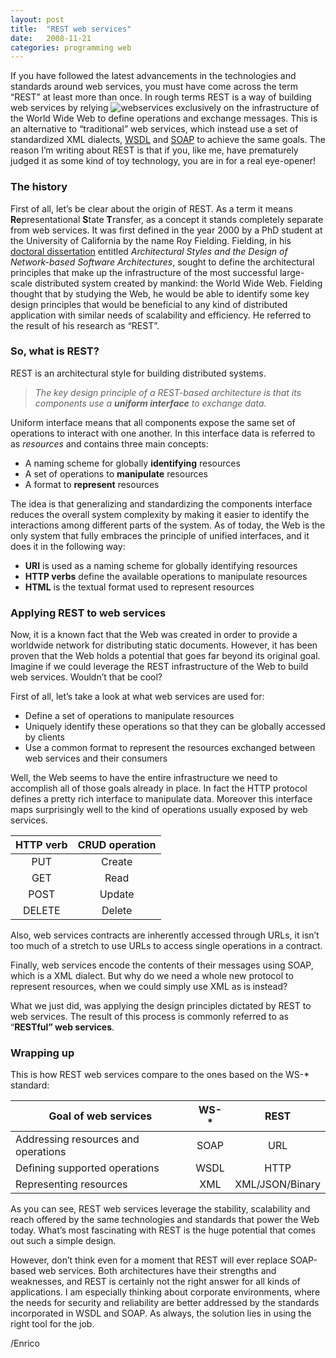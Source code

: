 ```yaml
---
layout: post
title:  "REST web services"
date:   2008-11-21
categories: programming web
---
```


If you have followed the latest advancements in the technologies and standards around web services, you must have come across the term “REST” at least more than once.
In rough terms REST is a way of building web services by relying <img alt="webservices" src="http://megakemp.files.wordpress.com/2008/11/webservices-thumb.jpg?w=100&h=100" class="article" /> exclusively on the infrastructure of the World Wide Web to define operations and exchange messages. This is an alternative to “traditional” web services, which instead use a set of standardized XML dialects, [WSDL][1] and [SOAP][2] to achieve the same goals.
The reason I’m writing about REST is that if you, like me, have prematurely judged it as some kind of toy technology, you are in for a real eye-opener!

### The history

First of all, let’s be clear about the origin of REST. As a term it means **Re**presentational **S**tate **T**ransfer, as a concept it stands completely separate from web services.
It was first defined in the year 2000 by a PhD student at the University of California by the name Roy Fielding. Fielding, in his [doctoral dissertation][3] entitled _Architectural Styles and the Design of Network-based Software Architectures_, sought to define the architectural principles that make up the infrastructure of the most successful large-scale distributed system created by mankind: the World Wide Web.
Fielding thought that by studying the Web, he would be able to identify some key design principles that would be beneficial to any kind of distributed application with similar needs of scalability and efficiency. He referred to the result of his research as “REST”.

### So, what is REST?

REST is an architectural style for building distributed systems.

> _The key design principle of a REST-based architecture is that its components use a **uniform interface** to exchange data._

Uniform interface means that all components expose the same set of operations to interact with one another. In this interface data is referred to as _resources_ and contains three main concepts:

  * A naming scheme for globally **identifying** resources
  * A set of operations to **manipulate** resources
  * A format to **represent** resources

The idea is that generalizing and standardizing the components interface reduces the overall system complexity by making it easier to identify the interactions among different parts of the system.
As of today, the Web is the only system that fully embraces the principle of unified interfaces, and it does it in the following way:

  * **URI** is used as a naming scheme for globally identifying resources
  * **HTTP verbs** define the available operations to manipulate resources
  * **HTML** is the textual format used to represent resources

### Applying REST to web services

Now, it is a known fact that the Web was created in order to provide a worldwide network for distributing static documents. However, it has been proven that the Web holds a potential that goes far beyond its original goal. Imagine if we could leverage the REST infrastructure of the Web to build web services. Wouldn’t that be cool?

First of all, let’s take a look at what web services are used for:

  * Define a set of operations to manipulate resources
  * Uniquely identify these operations so that they can be globally accessed by clients
  * Use a common format to represent the resources exchanged between web services and their consumers

Well, the Web seems to have the entire infrastructure we need to accomplish all of those goals already in place. In fact the HTTP protocol defines a pretty rich interface to manipulate data. Moreover this interface maps surprisingly well to the kind of operations usually exposed by web services.

HTTP verb | CRUD operation
:-------: | :------------:
PUT       | Create
GET       | Read
POST      | Update
DELETE    | Delete

Also, web services contracts are inherently accessed through URLs, it isn’t too much of a stretch to use URLs to access single operations in a contract.

Finally, web services encode the contents of their messages using SOAP, which is a XML dialect. But why do we need a whole new protocol to represent resources, when we could simply use XML as is instead?

What we just did, was applying the design principles dictated by REST to web services. The result of this process is commonly referred to as “**RESTful” web services**.

### Wrapping up

This is how REST web services compare to the ones based on the WS-* standard:

Goal of web services                | WS-* | REST
----------------------------------- | :--: | :-------------:
Addressing resources and operations | SOAP | URL
Defining supported operations       | WSDL | HTTP
Representing resources              | XML  | XML/JSON/Binary

As you can see, REST web services leverage the stability, scalability and reach offered by the same technologies and standards that power the Web today. What’s most fascinating with REST is the huge potential that comes out such a simple design.

However, don’t think even for a moment that REST will ever replace SOAP-based web services. Both architectures have their strengths and weaknesses, and REST is certainly not the right answer for all kinds of applications. I am especially thinking about corporate environments, where the needs for security and reliability are better addressed by the standards incorporated in WSDL and SOAP.
As always, the solution lies in using the right tool for the job.

/Enrico

[1]: http://www.w3.org/TR/wsdl
[2]: http://www.w3.org/TR/soap/
[3]: http://www.ics.uci.edu/~fielding/pubs/dissertation/top.htm
